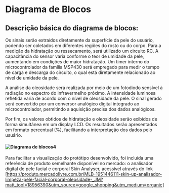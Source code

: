 # Diagrama de Blocos

## Descrição básica do diagrama de blocos:  
Os sinais serão extraídos diretamente da superfície da pele do usuário, podendo ser coletados em diferentes regiões do rosto ou do corpo. Para a medição da hidratação ou ressecamento, será utilizado um circuito RC. A capacitância do sensor varia conforme o teor de umidade da pele, aumentando em condições de maior hidratação. Um timer interno do microcontrolador da família MSP430 será empregado para medir o tempo de carga e descarga do circuito, o qual está diretamente relacionado ao nível de umidade da pele.

A análise da oleosidade será realizada por meio de um fotodiodo sensível à radiação no espectro do infravermelho próximo. A intensidade luminosa refletida varia de acordo com o nível de oleosidade da pele. O sinal gerado será convertido por um conversor analógico digital integrado ao microcontrolador, permitindo a aquisição precisa dos dados analógicos.

Por fim, os valores obtidos de hidratação e oleosidade serão exibidos de forma simultânea em um display LCD. Os resultados serão apresentados em formato percentual (%), facilitando a interpretação dos dados pelo usuário.

#### ![Diagrama de blocos4](https://github.com/user-attachments/assets/ed6b1f71-28f2-44c7-9729-fe29639f3942)

Para facilitar a visualização do protótipo desenvolvido, foi incluída uma referência de produto semelhante disponível no mercado: o analisador digital de pele facial e corporal Skin Analyser, acessível através do link [https://produto.mercadolivre.com.br/MLB-1951446111-skin-up-analisador-limpeza-pele-facial-corporal-oleosidade-_JM?matt_tool=18956390&utm_source=google_shopping&utm_medium=organic]

